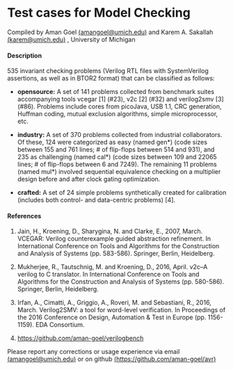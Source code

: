 # Test cases for Model Checking

Compiled by Aman Goel [(amangoel@umich.edu)](amangoel@umich.edu)  and  Karem A. Sakallah [(karem@umich.edu)](karem@umich.edu) , University of Michigan


#### Description
535 invariant checking problems (Verilog RTL files with SystemVerilog assertions, as well as in BTOR2 format) that can be classified as follows:

- **opensource:** 
A set of 141 problems collected from benchmark suites accompanying tools vcegar [1] (#23), v2c [2] (#32) and verilog2smv [3] (#86). Problems include cores from picoJava, USB 1.1, CRC generation, Huffman coding, mutual exclusion algorithms, simple microprocessor, etc.

- **industry:** 
A set of 370 problems collected from industrial collaborators. Of these, 124 were categorized as easy (named gen\*) (code sizes between 155 and 761 lines; # of flip-flops between 514 and 931), and 235 as challenging (named cal\*) (code sizes between 109 and 22065 lines; # of flip-flops between 6 and 7249). The remaining 11 problems (named mul\*) involved sequential equivalence checking on a multiplier design before and after clock gating optimization.

- **crafted:** 
A set of 24 simple problems synthetically created for calibration (includes both control- and data-centric problems) [4].


#### References
1. Jain, H., Kroening, D., Sharygina, N. and Clarke, E., 2007, March. VCEGAR: Verilog counterexample guided abstraction refinement. In International Conference on Tools and Algorithms for the Construction and Analysis of Systems (pp. 583-586). Springer, Berlin, Heidelberg.

2. Mukherjee, R., Tautschnig, M. and Kroening, D., 2016, April. v2c–A verilog to C translator. In International Conference on Tools and Algorithms for the Construction and Analysis of Systems (pp. 580-586). Springer, Berlin, Heidelberg.

3. Irfan, A., Cimatti, A., Griggio, A., Roveri, M. and Sebastiani, R., 2016, March. Verilog2SMV: a tool for word-level verification. In Proceedings of the 2016 Conference on Design, Automation & Test in Europe (pp. 1156-1159). EDA Consortium.

4. https://github.com/aman-goel/verilogbench

Please report any corrections or usage experience via email  [(amangoel@umich.edu)](amangoel@umich.edu) or on github [(https://github.com/aman-goel/avr)](https://github.com/aman-goel/avr)
